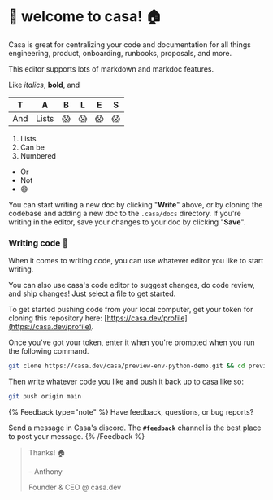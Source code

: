 # 👋 welcome to casa! 🏠

Casa is great for centralizing your code and documentation for all things engineering, product, onboarding, runbooks, proposals, and more.

This editor supports lots of markdown and markdoc features.

Like _italics_, **bold**, and

| T | A | B | L | E | S |
| - | - | - | - | - | - |
|And | Lists| 😱 |😱 |😱 |😱 |

1. Lists
2. Can be
3. Numbered

- Or
- Not
- 😄

You can start writing a new doc by clicking "**Write**" above, or by cloning the codebase and adding a new doc to the `.casa/docs` directory. If you're writing in the editor, save your changes to your doc by clicking "**Save**".

### Writing code 🤖

When it comes to writing code, you can use whatever editor you like to start writing.

You can also use casa's code editor to suggest changes, do code review, and ship changes! Just select a file to get started.

To get started pushing code from your local computer, get your token for cloning this repository here: [https://casa.dev/profile](https://casa.dev/profile).

Once you've got your token, enter it when you're prompted when you run the following command.

```bash
git clone https://casa.dev/casa/preview-env-python-demo.git && cd preview-env-python-demo
```

Then write whatever code you like and push it back up to casa like so:

```bash
git push origin main
```

{% Feedback type="note" %}
Have feedback, questions, or bug reports?

Send a message in Casa's discord. The **`#feedback`** channel is the best place to post your message.
{% /Feedback %}

> Thanks! 🏠
>
> – Anthony
>
> Founder & CEO @ casa.dev
